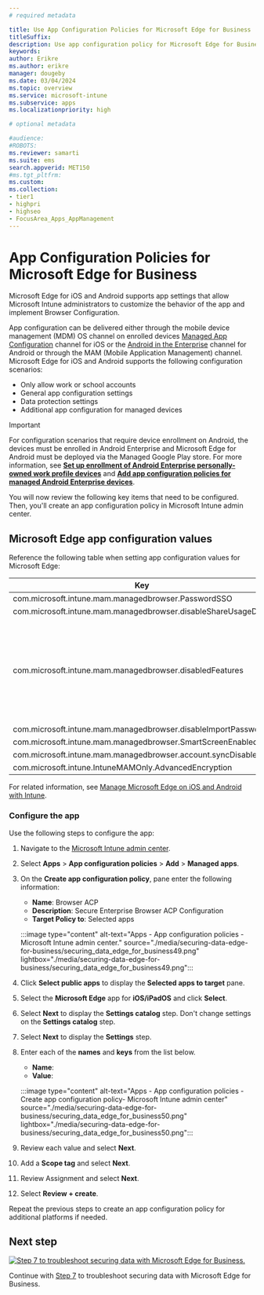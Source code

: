 ```yaml
---
# required metadata

title: Use App Configuration Policies for Microsoft Edge for Business
titleSuffix:
description: Use app configuration policy for Microsoft Edge for Business.
keywords:
author: Erikre
ms.author: erikre
manager: dougeby
ms.date: 03/04/2024
ms.topic: overview
ms.service: microsoft-intune
ms.subservice: apps
ms.localizationpriority: high

# optional metadata

#audience:
#ROBOTS: 
ms.reviewer: samarti
ms.suite: ems
search.appverid: MET150
#ms.tgt_pltfrm:
ms.custom: 
ms.collection:
- tier1
- highpri
- highseo
- FocusArea_Apps_AppManagement
---
```


# App Configuration Policies for Microsoft Edge for Business

Microsoft Edge for iOS and Android supports app settings that allow Microsoft Intune administrators to customize the behavior of the app and implement Browser Configuration.

App configuration can be delivered either through the mobile device management (MDM) OS channel on enrolled devices [Managed App Configuration](https://developer.apple.com/library/content/samplecode/sc2279/Introduction/Intro.html) channel for iOS or the [Android in the Enterprise](https://developer.android.com/work/managed-configurations) channel for Android or through the MAM (Mobile Application Management) channel. Microsoft Edge for iOS and Android supports the following configuration scenarios:

- Only allow work or school accounts
- General app configuration settings
- Data protection settings
- Additional app configuration for managed devices

> [!IMPORTANT]
> For configuration scenarios that require device enrollment on Android, the devices must be enrolled in Android Enterprise and Microsoft Edge for Android must be deployed via the Managed Google Play store. For more information, see [**Set up enrollment of Android Enterprise personally-owned work profile devices**](/mem/intune/enrollment/android-work-profile-enroll) and [**Add app configuration policies for managed Android Enterprise devices**](/mem/intune/apps/app-configuration-policies-use-android).

You will now review the following key items that need to be configured. Then, you'll create an app configuration policy in Microsoft Intune admin center.

## Microsoft Edge app configuration values

Reference the following table when setting app configuration values for Microsoft Edge:

| Key | Value | Example | Notes |
|---|---|---|---|
| com.microsoft.intune.mam.managedbrowser.PasswordSSO | TRUE |  |  |
| com.microsoft.intune.mam.managedbrowser.disableShareUsageData | TRUE |  |  |
| com.microsoft.intune.mam.managedbrowser.disabledFeatures | Option include:<br><ul><li>`password`</li><li>`inprivate`</li><li>`autofill`</li><li>`translator`</li><li>`drop`</li><li>`developer tools`</li></ul> | `password|inprivate|autofill|translator|drop|developer tools` | To disable a feature, include it as part of the value. |
| com.microsoft.intune.mam.managedbrowser.disableImportPasswords | TRUE |  |  |
| com.microsoft.intune.mam.managedbrowser.SmartScreenEnabled | TRUE |  |  |
| com.microsoft.intune.mam.managedbrowser.account.syncDisabled | TRUE |  |  |
| com.microsoft.intune.IntuneMAMOnly.AdvancedEncryption | enabled |  |  |

For related information, see [Manage Microsoft Edge on iOS and Android with Intune](../apps/manage-microsoft-edge.md).

### Configure the app

Use the following steps to configure the app:

1. Navigate to the [Microsoft Intune admin center](https://go.microsoft.com/fwlink/?linkid=2109431).

2. Select **Apps** > **App configuration policies** > **Add** > **Managed apps**.

3. On the **Create app configuration policy**, pane enter the following information:

    - **Name**: Browser ACP
    - **Description**: Secure Enterprise Browser ACP Configuration
    - **Target Policy to**: Selected apps

    :::image type="content" alt-text="Apps - App configuration policies - Microsoft Intune admin center." source="./media/securing-data-edge-for-business/securing_data_edge_for_business49.png" lightbox="./media/securing-data-edge-for-business/securing_data_edge_for_business49.png":::

4. Click **Select public apps** to display the **Selected apps to target** pane.

5. Select the **Microsoft Edge** app for **iOS/iPadOS** and click **Select**.

5. Select **Next** to display the **Settings catalog** step. Don't change settings on the **Settings catalog** step.

6. Select **Next** to display the **Settings** step.

7. Enter each of the **names** and **keys** from the list below.
    
    - **Name**: 
    - **Value**: 

    :::image type="content" alt-text="Apps  -  App configuration policies  -  Create app configuration policy- Microsoft Intune admin center" source="./media/securing-data-edge-for-business/securing_data_edge_for_business50.png" lightbox="./media/securing-data-edge-for-business/securing_data_edge_for_business50.png":::
    
8. Review each value and select **Next**.

9. Add a **Scope tag** and select **Next**.

10. Review Assignment and select **Next**.

11. Select **Review + create**.

Repeat the previous steps to create an app configuration policy for additional platforms if needed.

## Next step

[![Step 7 to troubleshoot securing data with Microsoft Edge for Business.](../media/securing-data-edge-for-business/securing_data_edge_for_business_steps-07.png)](mamedge-7-troubleshooting.md)

Continue with [Step 7](mamedge-7-troubleshooting.md) to troubleshoot securing data with Microsoft Edge for Business.